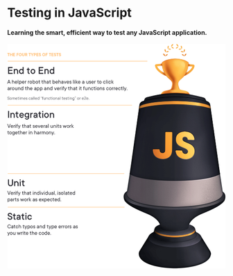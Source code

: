# Testing in JavaScript

#### Learning the smart, efficient way to test any JavaScript application.
![Type Of Test](./docs/assets/typeOfTest.png)